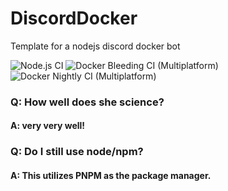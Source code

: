 # DiscordDocker
Template for a nodejs discord docker bot

![Node.js CI](https://github.com/BiosPlus/DiscordDocker/workflows/Node.js%20CI/badge.svg)
![Docker Bleeding CI (Multiplatform)](https://github.com/BiosPlus/DiscordDocker/workflows/Docker%20Bleeding%20CI%20(Multiplatform)/badge.svg?branch=master)
![Docker Nightly CI (Multiplatform)](https://github.com/BiosPlus/DiscordDocker/workflows/Docker%20Nightly%20CI%20(Multiplatform)/badge.svg)

### Q: How well does she science?
#### A: very very well!

### Q: Do I still use node/npm?
#### A: This utilizes PNPM as the package manager.